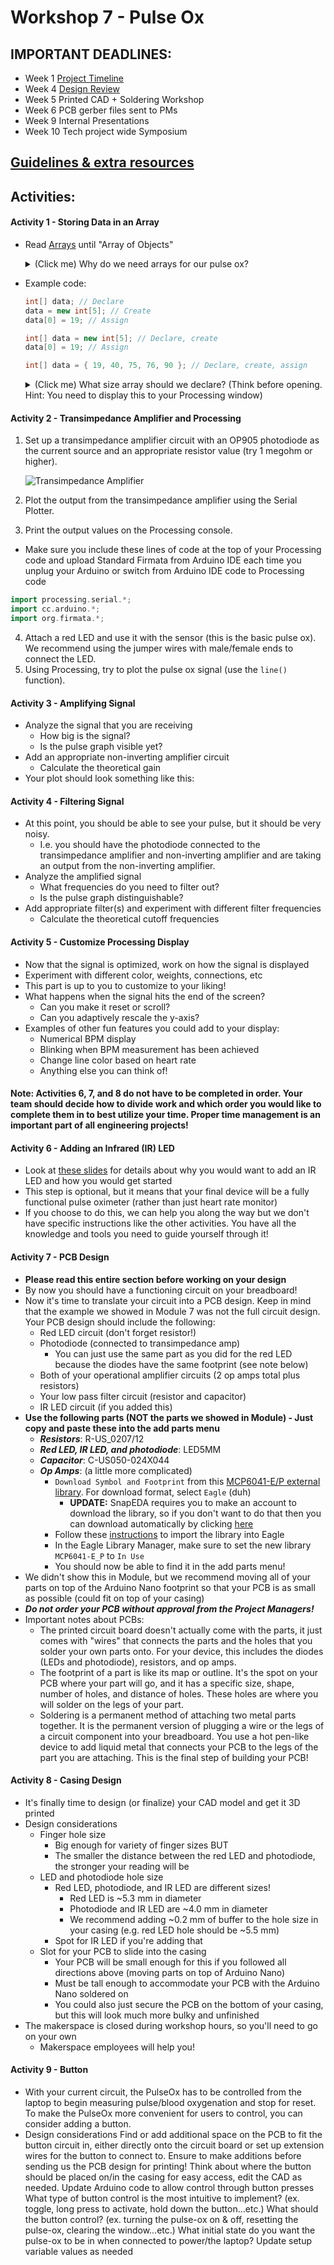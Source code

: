 # Workshop 7 - Pulse Ox

## IMPORTANT DEADLINES: 

* Week 1 [Project Timeline](https://docs.google.com/spreadsheets/d/1iXe73medv4pFezDHwyH74r_h56Ny7wXFiqEyXDhMIqo/edit?usp=share_link)
* Week 4 [Design Review](https://docs.google.com/presentation/d/19sC7dH2UuXUHeNcOv0W1TxAFQRV5BMv53ZNprg9Kw_s/edit?usp=sharing)
* Week 5 Printed CAD + Soldering Workshop
* Week 6 PCB gerber files sent to PMs 
* Week 9 Internal Presentations
* Week 10 Tech project wide Symposium
  
## [Guidelines & extra resources](https://docs.google.com/presentation/d/1yYMUpLfETwpd5UFMXlOSOVsBrH_GR4XbkF3A0wWSW_k/edit?usp=sharing)

## Activities:

#### Activity 1 - Storing Data in an Array
* Read [Arrays](https://processing.org/tutorials/arrays/) until "Array of Objects"

  <details>
  <summary>(Click me) Why do we need arrays for our pulse ox?</summary>
  <br>
  Each element in an array has an index value and a value corresponding to the index, essentially two variables
  <br>
  <br>
      <details>
      <summary>(Click me) What do two variables let us do? (Think before opening)</summary>
      <br>
      - First, two variables (x & y) allow us to plot a curve on a 2D screen
      <br>
      - Second, our pulse ox needs to track two variables: time(x) and blood oxygenation(y)
      <br>
      - Arrays allow us to efficiently store and display data
      <br>
      </details>
  </details>

* Example code:
  ```c++
  int[] data; // Declare
  data = new int[5]; // Create
  data[0] = 19; // Assign
  
  int[] data = new int[5]; // Declare, create
  data[0] = 19; // Assign
  
  int[] data = { 19, 40, 75, 76, 90 }; // Declare, create, assign
  ```

  <details>
  <summary> (Click me) What size array should we declare? (Think before opening. Hint: You need to display this to your Processing window)</summary>
  <br>
  In order to fill the screen size, the array size should be the width of the screen [width]
  <br>
  </details>

#### Activity 2 - Transimpedance Amplifier and Processing
1. Set up a transimpedance amplifier circuit with an OP905 photodiode as the current source and an appropriate resistor value (try 1 megohm or higher).

    ![Transimpedance Amplifier](https://bmesbuildteamucla.github.io/workshops/workshop-4--advanced-circuitry/transimpedance-amplifier-circuit-diagram.png)

2. Plot the output from the transimpedance amplifier using the Serial Plotter.
3. Print the output values on the Processing console.
  * Make sure you include these lines of code at the top of your Processing code and upload Standard Firmata from Arduino IDE each time you unplug your Arduino or switch from Arduino IDE code to Processing code
  ```c++
  import processing.serial.*;
  import cc.arduino.*;
  import org.firmata.*;
  ```
4. Attach a red LED and use it with the sensor (this is the basic pulse ox). We recommend using the jumper wires with male/female ends to connect the LED.
5. Using Processing, try to plot the pulse ox signal (use the `line()` function).


#### Activity 3 - Amplifying Signal
* Analyze the signal that you are receiving
  - How big is the signal?
  - Is the pulse graph visible yet?
* Add an appropriate non-inverting amplifier circuit
  - Calculate the theoretical gain
* Your plot should look something like this:

#### Activity 4 - Filtering Signal
* At this point, you should be able to see your pulse, but it should be very noisy.
  - I.e. you should have the photodiode connected to the transimpedance amplifier and non-inverting amplifier and are taking an output from the non-inverting amplifier.
* Analyze the amplified signal
  - What frequencies do you need to filter out?
  - Is the pulse graph distinguishable?
* Add appropriate filter(s) and experiment with different filter frequencies
  - Calculate the theoretical cutoff frequencies

#### Activity 5 - Customize Processing Display
* Now that the signal is optimized, work on how the signal is displayed
* Experiment with different color, weights, connections, etc
* This part is up to you to customize to your liking!
* What happens when the signal hits the end of the screen?
  - Can you make it reset or scroll?
  - Can you adaptively rescale the y-axis?
* Examples of other fun features you could add to your display:
  - Numerical BPM display
  - Blinking when BPM measurement has been achieved
  - Change line color based on heart rate
  - Anything else you can think of!
 
#### Note: Activities 6, 7, and 8 do not have to be completed in order. Your team should decide how to divide work and which order you would like to complete them in to best utilize your time. Proper time management is an important part of all engineering projects!
  
#### Activity 6 - Adding an Infrared (IR) LED
* Look at [these slides](https://docs.google.com/presentation/d/1yYMUpLfETwpd5UFMXlOSOVsBrH_GR4XbkF3A0wWSW_k/edit?usp=sharing) for details about why you would want to add an IR LED and how you would get started
* This step is optional, but it means that your final device will be a fully functional pulse oximeter (rather than just heart rate monitor)
* If you choose to do this, we can help you along the way but we don't have specific instructions like the other activities. You have all the knowledge and tools you need to guide yourself through it!
  
#### Activity 7 - PCB Design
* **Please read this entire section before working on your design**
* By now you should have a functioning circuit on your breadboard! 
* Now it's time to translate your circuit into a PCB design. Keep in mind that the example we showed in Module 7 was not the full circuit design. Your PCB design should include the following:
  - Red LED circuit (don't forget resistor!)
  - Photodiode (connected to transimpedance amp)
    - You can just use the same part as you did for the red LED because the diodes have the same footprint (see note below)
  - Both of your operational amplifier circuits (2 op amps total plus resistors)
  - Your low pass filter circuit (resistor and capacitor)
  - IR LED circuit (if you added this)
* **Use the following parts (NOT the parts we showed in Module) - Just copy and paste these into the add parts menu**
  - ***Resistors***: R-US_0207/12
  - ***Red LED, IR LED, and photodiode***: LED5MM
  - ***Capacitor***: C-US050-024X044
  - ***Op Amps***: (a little more complicated)
    - ```Download Symbol and Footprint``` from this [MCP6041-E/P external library](https://www.snapeda.com/parts/MCP6041-E/P/Microchip/view-part/?welcome=home#). For download format, select ```Eagle``` (duh)
      - **UPDATE:** SnapEDA requires you to make an account to download the library, so if you don't want to do that then you can download automatically by clicking [here](https://cdn.fbsbx.com/v/t59.2708-21/343972491_3083552168615606_1899038430726743336_n.lbr/MCP6041-E_P.lbr?_nc_cat=100&ccb=1-7&_nc_sid=0cab14&_nc_ohc=yU0HalLMh7kAX8sj9Ob&_nc_ht=cdn.fbsbx.com&oh=03_AdTKb4DhY2u6skENQMaJYRrOONMmMQmmH1EcJRgskp0vYg&oe=6451EF25&dl=1)
    - Follow these [instructions](https://www.snapeda.com/about/import/?plugin=&prev_ref=#Eagle) to import the library into Eagle
    - In the Eagle Library Manager, make sure to set the new library ```MCP6041-E_P``` to ```In Use```
    - You should now be able to find it in the add parts menu!
* We didn't show this in Module, but we recommend moving all of your parts on top of the Arduino Nano footprint so that your PCB is as small as possible (could fit on top of your casing)
* ***Do not order your PCB without approval from the Project Managers!***
* Important notes about PCBs:
  - The printed circuit board doesn't actually come with the parts, it just comes with "wires" that connects the parts and the holes that you solder your own parts onto. For your device, this includes the diodes (LEDs and photodiode), resistors, and op amps.
  - The footprint of a part is like its map or outline. It's the spot on your PCB where your part will go, and it has a specific size, shape, number of holes, and distance of holes. These holes are where you will solder on the legs of your part.
  - Soldering is a permanent method of attaching two metal parts together. It is the permanent version of plugging a wire or the legs of a circuit component into your breadboard. You use a hot pen-like device to add liquid metal that connects your PCB to the legs of the part you are attaching. This is the final step of building your PCB!
  
#### Activity 8 - Casing Design
* It's finally time to design (or finalize) your CAD model and get it 3D printed
* Design considerations
  - Finger hole size
    - Big enough for variety of finger sizes BUT
    - The smaller the distance between the red LED and photodiode, the stronger your reading will be
  - LED and photodiode hole size
    - Red LED, photodiode, and IR LED are different sizes!
      - Red LED is ~5.3 mm in diameter
      - Photodiode and IR LED are ~4.0 mm in diameter
      - We recommend adding ~0.2 mm of buffer to the hole size in your casing (e.g. red LED hole should be ~5.5 mm)
    - Spot for IR LED if you're adding that
  - Slot for your PCB to slide into the casing
    - Your PCB will be small enough for this if you followed all directions above (moving parts on top of Arduino Nano)
    - Must be tall enough to accommodate your PCB with the Arduino Nano soldered on
    - You could also just secure the PCB on the bottom of your casing, but this will look much more bulky and unfinished
 * The makerspace is closed during workshop hours, so you'll need to go on your own 
   - Makerspace employees will help you!

#### Activity 9 - Button
* With your current circuit, the PulseOx has to be controlled from the laptop to begin measuring pulse/blood oxygenation and stop for reset. To make the PulseOx more convenient for users to control, you can consider adding a button.
* Design considerations
Find or add additional space on the PCB to fit the button circuit in, either directly onto the circuit board or set up extension wires for the button to connect to.
Ensure to make additions before sending us the PCB design for printing!
Think about where the button should be placed on/in the casing for easy access, edit the CAD as needed.
Update Arduino code to allow control through button presses 
What type of button control is the most intuitive to implement? (ex. toggle, long press to activate, hold down the button…etc.)
What should the button control?  (ex. turning the pulse-ox on & off, resetting the pulse-ox, clearing the window…etc.)
What initial state do you want the pulse-ox to be in when connected to power/the laptop? Update setup variable values as needed

<!--
hide solutions
-->
<!--
## Solutions:
* Example Processing code:

  ```java
  import processing.serial.*;
  import cc.arduino.*;
  Arduino jack;   //declare Arduino object
  int sensorPin = 0;
  int[] data;  //declare array
  int i = 0;  //initial index value

  void setup()
  {
    printArray(Arduino.list());  //lists USB ports, find the one connected to Arduino
    jack = new Arduino(this, Arduino.list()[0], 57600);  //may need to change index value based on printed array
    size(1000, 500);
    background(102);  //gray background
    //strokeJoin(ROUND); 
    jack.pinMode(sensorPin,Arduino.INPUT);
    data = new int[width];  //create array of size: width
    data[i] = 0;
    i++;
  }

  void draw()
  {
    // pulse ox signal line
    stroke(#ff0000);  //signal color = red
    strokeWeight(1);
    int rawNoAmp = jack.analogRead(sensorPin);
    float scaledNoAmp = map(rawNoAmp, 0, 1023, 0, height);  //might have to change range
    data [i] = (int)scaledNoAmp;
    println(data[i]);
    line(i-1, height - data[i-1], i, height - data[i]);  //draw signal line from previous point to current point


    // creating a vertical red line to show where current data is
    stroke(102);
    strokeWeight(1);
    line(i, 0, i, height);  //erase previous red line
    i++;
    stroke(#ff0000);
    line(i, 0, i, height);  //show new red line


    // when signal reaches end of screen, have signal restart at beginning
    if(i == width)
    {
      data[0] = data[width-1];  //have last data point be first data point of new data
      i = 1;
      stroke(102);
      line(0, 0, 0, height);
    }
  }
  ```
-->
